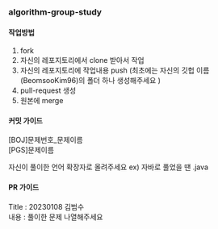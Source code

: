### algorithm-group-study

#### 작업방법
1. fork
2. 자신의 레포지토리에서 clone 받아서 작업
3. 자신의 레포지토리에 작업내용 push (최초에는 자신의 깃헙 이름(BeomsooKim96)의 폴더 하나 생성해주세요 )
4. pull-request 생성
5. 원본에 merge

#### 커밋 가이드
  
[BOJ]문제번호_문제이름  
[PGS]문제이름

자신이 풀이한 언어 확장자로 올려주세요
ex) 자바로 풀었을 땐 .java

#### PR 가이드
  
Title : 20230108 김범수  
내용 : 풀이한 문제 나열해주세요
